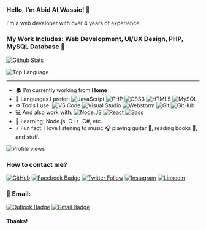 ### Hello, I’m Abid Al Wassie! 👋

I'm a web developer with over 4 years of experience.

### My Work Includes: Web Development, UI/UX Design, PHP, MySQL Database 🙂

![Github Stats](https://github-readme-stats.vercel.app/api?username=AbidAlWassie&show_icons=true&title_color=fff&icon_color=79ff97&text_color=9f9f9f&bg_color=0D1117)

![Top Language](https://github-readme-stats.vercel.app/api/top-langs/?username=AbidAlWassie&layout=compact&title_color=fff&icon_color=79ff97&text_color=9f9f9f&bg_color=0D1117)

*************

- 🏠 I'm currently working from **Home**
- 🚀 Languages I prefer:
  ![JavaScript](https://img.shields.io/badge/-JavaScript-black?style=plastic&logo=javascript)
  ![PHP](https://img.shields.io/badge/-PHP-black?style=plastic&logo=php)
  ![CSS3](https://img.shields.io/badge/-CSS3-146EB0?style=plastic&logo=css3)
  ![HTML5](https://img.shields.io/badge/-HTML5-E44D26?style=plastic&logo=html5&logoColor=white&backgroundColor=1F8CCC)
  ![MySQL](https://img.shields.io/badge/-MySQL-42759C?style=plastic&logo=MySQL&logoColor=white&backgroundColor=42759C)
- ⚙️ Tools I use:
  ![VS Code](https://img.shields.io/badge/-VS%20Code-151515?style=plastic&logo=visual-studio-code&logoColor=007ACC)
  ![Visual Studio](https://img.shields.io/badge/-Visual%20Studio-151515?style=plastic&logo=visual-studio&logoColor=945ED0)
  ![Webstorm](https://img.shields.io/badge/-Webstorm-black?style=plastic&logo=webstorm&logoColor=000&color=fff)
  ![Git](https://img.shields.io/badge/-Git-black?style=plastic&logo=git)
  ![GitHub](https://img.shields.io/badge/-GitHub-181717?style=plastic&logo=github)
- 💻 And also work with: 
  ![Node.JS](https://img.shields.io/badge/-Node.JS-black?style=plastic&logo=Node.js) 
  ![React](https://img.shields.io/badge/-React-151515?style=plastic&logo=react)
  ![Sass](https://img.shields.io/badge/-Sass-262B33?style=plastic&logo=Sass)
- 🌱 Learning: Node.js, C++, C#, etc.
- ⚡️ Fun fact: I love listening to music 🎧 playing guitar 🎸, reading books 📖, and stuff.

![Profile views](https://gpvc.arturio.dev/AbidAlWassie)

<!--
![badge-c](https://img.shields.io/badge/Language-C-555555?style=for-the-badge&logo=C) 
![badge-go](https://img.shields.io/badge/Language-Go-00ADD8?style=for-the-badge&logo=Go) 
![badge-cpp](https://img.shields.io/badge/Language-C++-f34b7d?style=for-the-badge&logo=C%2B%2B) 
![badge-python](https://img.shields.io/badge/Language-Python-blue?style=for-the-badge&logo=Python) 
![badge-java](https://img.shields.io/badge/Language-Java-b07219?style=for-the-badge&logo=Java) 
![badge-shell](https://img.shields.io/badge/Language-Shell-89e051?style=for-the-badge&logo=gnu-bash) 
![badge-js](https://img.shields.io/badge/Language-Javascript-f1e05a?style=for-the-badge&logo=javascript) 
![badge-powershell](https://img.shields.io/badge/Language-PowerShell-012456?style=for-the-badge&logo=powershell) 
![badge-c#](https://img.shields.io/badge/Language-C%23-178600?style=for-the-badge&logo=C-Sharp) 
![badge-asm](https://img.shields.io/badge/Language-Assembly-6E4C13?style=for-the-badge&logo=assembly) 
-->

### How to contact me?

[![GitHub](https://img.shields.io/github/followers/AbidAlWassie?label=follow&style=social)](https://github.com/AbidAlWassie)
[![Facebook Badge](https://img.shields.io/badge/-AbidAlWassie-blue?style=flat-square&logo=Facebook&logoColor=white&link=https://www.facebook.com/AbidAlWassie/)](https://www.facebook.com/AbidAlWassie/)
[![Twitter Follow](https://img.shields.io/twitter/follow/AbidAlWassie?style=social)](https://twitter.com/AbidAlWassie)
[![Instagram](https://img.shields.io/badge/AbidAlWassie-%23E4405F.svg?&style=flat-square&logo=instagram&logoColor=white&link=https://www.instagram.com/AbidAlWassie/)](https://www.instagram.com/AbidAlWassie/)
[![Linkedin](https://img.shields.io/badge/-AbidAlWassie-blue?style=flat-square&logo=Linkedin&logoColor=white&link=https://www.linkedin.com/in/AbidAlWassie/)](https://www.linkedin.com/in/AbidAlWassie/)

### 📧 Email:

[![Outlook Badge](https://img.shields.io/badge/-abidalwassie@outlook.com-0078D4?style=flat-square&logo=mail&logoColor=white&link=mailto:abidalwassie@outlook.com)](mailto:abidalwassie@outlook.com)
[![Gmail Badge](https://img.shields.io/badge/-abidalwassie@gmail.com-BF201D?style=flat-square&logoColor=white&link=mailto:abidalwassie@gmail.com)](mailto:abidalwassie@gmail.com)

#### Thanks! 
